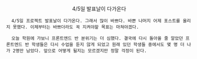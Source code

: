 <center>4/5일 발표날이 다가온다</center>

      4/5일 프로젝트 발표날이 다가온다. 그래서 많이 바쁘다. 바쁜 나머지 어제 포스트를 올리지 못했다. 이제부터는 바쁘더라도 꼭 지켜야할 목표는 마쳐야겠다.
      
      오늘 학원에 가보니 프론트엔드 반 분위기는 더 심했다. 결국에 다시 돌아올 줄 알았던 프론트엔드 반 학생들은 다시 수업을 듣지 않게 되었고 원래 있던 학생들 중에서도 몇 명 더 나가 2명만 남았다. 앞으로 어떻게 될지는 모르겠지만 정말 걱정이 된다.